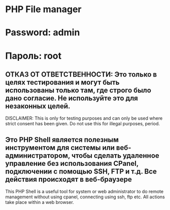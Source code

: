 # PHP File manager

# Password: admin
# Пароль: root

ОТКАЗ ОТ ОТВЕТСТВЕННОСТИ: Это только в целях тестирования и могут быть использованы только там, где строго было дано согласие. Не используйте это для незаконных целей.
---
DISCLAIMER: This is only for testing purposes and can only be used where strict consent has been given. Do not use this for illegal purposes, period.  

Это PHP Shell является полезным инструментом для системы или веб-администратором, чтобы сделать удаленное управление без использования CPanel, подключении с помощью SSH, FTP и т.д. Все действия происходят в веб-браузере  
---
This PHP Shell is a useful tool for system or web administrator to do remote management without using cpanel, connecting using ssh, ftp etc. All actions take place within a web browser.
